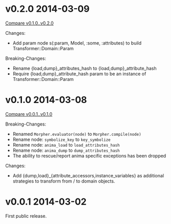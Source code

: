 # v0.2.0 2014-03-09

[Compare v0.1.0..v0.2.0](https://github.com/mbj/morpher/compare/v0.1.0...v0.2.0)

Changes:

* Add param node s(:param, Model, :some, :attributes) to build Transformer::Domain::Param

Breaking-Changes:

* Rename {load,dump}_attributes_hash to {load,dump}_attribute_hash
* Require {load,dump}_attribute_hash param to be an instance of Transformer::Domain::Param

# v0.1.0 2014-03-08

[Compare v0.0.1..v0.1.0](https://github.com/mbj/morpher/compare/v0.0.1...v0.1.0)

Breaking-Changes:

* Renamed `Morpher.evaluator(node)` to `Morpher.compile(node)`
* Rename node: `symbolize_key` to `key_symbolize`
* Rename node: `anima_load` to `load_attributes_hash`
* Rename node: `anima_dump` to `dump_attributes_hash`
* The ability to rescue/report anima specific exceptions has been dropped

Changes:

* Add {dump,load}_{attribute_accessors,instance_variables} as additional strategies to
  transform from / to domain objects.

# v0.0.1 2014-03-02

First public release.
